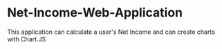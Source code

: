# Net-Income-Web-Application
This application can calculate a user's Net Income and can create charts with Chart.JS
